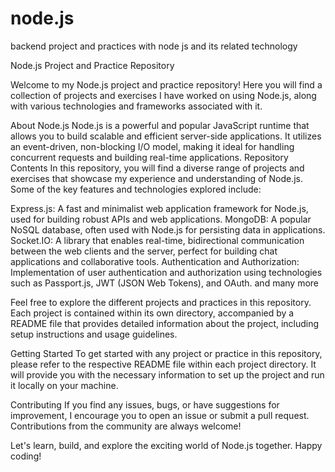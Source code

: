 # node.js
backend project and practices with node js and its related technology

Node.js Project and Practice Repository

Welcome to my Node.js project and practice repository! Here you will find a collection of projects and exercises I have worked on using Node.js,
along with various technologies and frameworks associated with it.

About Node.js Node.js is a powerful and popular JavaScript runtime that allows you to build scalable and efficient server-side applications. 
It utilizes an event-driven, non-blocking I/O model, making it ideal for handling concurrent requests and building real-time applications.
Repository Contents In this repository, you will find a diverse range of projects and exercises that showcase my experience and understanding of Node.js. 
Some of the key features and technologies explored include:

Express.js: A fast and minimalist web application framework for Node.js, used for building robust APIs and web applications. MongoDB: A popular NoSQL database, 
often used with Node.js for persisting data in applications. Socket.IO: A library that enables real-time, bidirectional communication between the web clients and the server, 
perfect for building chat applications and collaborative tools. Authentication and Authorization: Implementation of user authentication and authorization using technologies such as Passport.js, 
JWT (JSON Web Tokens), and OAuth. and many more

Feel free to explore the different projects and practices in this repository. Each project is contained within its own directory, accompanied by a README file that provides detailed information about the project, 
including setup instructions and usage guidelines.

Getting Started To get started with any project or practice in this repository, please refer to the respective README file within each project directory. 
It will provide you with the necessary information to set up the project and run it locally on your machine.

Contributing If you find any issues, bugs, or have suggestions for improvement, I encourage you to open an issue or submit a pull request. Contributions from the community are always welcome!

Let's learn, build, and explore the exciting world of Node.js together. Happy coding!
